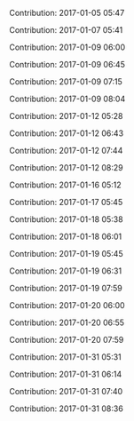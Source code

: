 Contribution: 2017-01-05 05:47

Contribution: 2017-01-07 05:41

Contribution: 2017-01-09 06:00

Contribution: 2017-01-09 06:45

Contribution: 2017-01-09 07:15

Contribution: 2017-01-09 08:04

Contribution: 2017-01-12 05:28

Contribution: 2017-01-12 06:43

Contribution: 2017-01-12 07:44

Contribution: 2017-01-12 08:29

Contribution: 2017-01-16 05:12

Contribution: 2017-01-17 05:45

Contribution: 2017-01-18 05:38

Contribution: 2017-01-18 06:01

Contribution: 2017-01-19 05:45

Contribution: 2017-01-19 06:31

Contribution: 2017-01-19 07:59

Contribution: 2017-01-20 06:00

Contribution: 2017-01-20 06:55

Contribution: 2017-01-20 07:59

Contribution: 2017-01-31 05:31

Contribution: 2017-01-31 06:14

Contribution: 2017-01-31 07:40

Contribution: 2017-01-31 08:36

